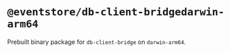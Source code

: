# `@eventstore/db-client-bridgedarwin-arm64`

Prebuilt binary package for `db-client-bridge` on `darwin-arm64`.
